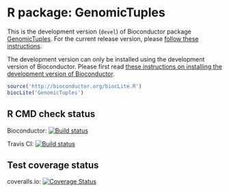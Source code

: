 # R package: GenomicTuples
This is the development version (`devel`) of Bioconductor package 
[GenomicTuples](http://bioconductor.org/packages/devel/bioc/html/GenomicTuples.html). 
For the current release version, please 
[follow these instructions](http://bioconductor.org/packages/release/bioc/html/GenomicTuples.html).

The development version can only be installed using the development version of 
Bioconductor. Please first read 
[these instructions on installing the development version of Bioconductor](http://www.bioconductor.org/developers/how-to/useDevel/).

```R
source('http://bioconductor.org/biocLite.R')
biocLite('GenomicTuples')
```

## R CMD check status
Bioconductor: <a href="http://bioconductor.org/packages/devel/bioc/html/GenomicTuples.html"><img src="http://bioconductor.org/shields/build/devel/bioc/GenomicTuples.svg" alt="Build status"></a>

Travis CI: <a href="https://travis-ci.org/PeteHaitch/GenomicTuples"><img src="https://travis-ci.org/PeteHaitch/GenomicTuples.svg?branch=master" alt="Build status"></a>

## Test coverage status
coveralls.io: [![Coverage Status](https://coveralls.io/repos/PeteHaitch/GenomicTuples/badge.svg?branch=master)](https://coveralls.io/r/PeteHaitch/GenomicTuples?branch=master)
